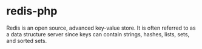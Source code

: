 # redis-php
Redis is an open source, advanced key-value store. It is often referred to as a data structure server since keys can contain strings, hashes, lists, sets, and sorted sets.
